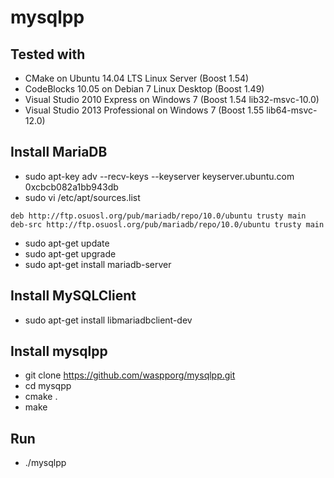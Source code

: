 mysqlpp
=======

Tested with
-----------
* CMake on Ubuntu 14.04 LTS Linux Server (Boost 1.54)
* CodeBlocks 10.05 on Debian 7 Linux Desktop (Boost 1.49)
* Visual Studio 2010 Express on Windows 7 (Boost 1.54 lib32-msvc-10.0)
* Visual Studio 2013 Professional on Windows 7 (Boost 1.55 lib64-msvc-12.0)


Install MariaDB
---------------
* sudo apt-key adv --recv-keys --keyserver keyserver.ubuntu.com 0xcbcb082a1bb943db
* sudo vi /etc/apt/sources.list
```
deb http://ftp.osuosl.org/pub/mariadb/repo/10.0/ubuntu trusty main
deb-src http://ftp.osuosl.org/pub/mariadb/repo/10.0/ubuntu trusty main
```

* sudo apt-get update
* sudo apt-get upgrade
* sudo apt-get install mariadb-server

Install MySQLClient
-------------------
* sudo apt-get install libmariadbclient-dev

Install mysqlpp
-------------
* git clone https://github.com/waspporg/mysqlpp.git
* cd mysqpp
* cmake .
* make

Run
---
* ./mysqlpp
